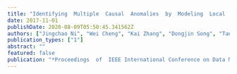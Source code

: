 ```yaml
---
title: "Identifying  Multiple  Causal  Anomalies  by  Modeling  Local  Propagations"
date: 2017-11-01
publishDate: 2020-08-09T05:50:45.341562Z
authors: ["Jingchao Ni", "Wei Cheng", "Kai Zhang", "Dongjin Song", "Tan Yan", "Haifeng Chen", "Xiang Zhang"]
publication_types: ["1"]
abstract: ""
featured: false
publication: "*Proceedings  of  IEEE International Conference on Data Mining (ICDM)*"
---
```


